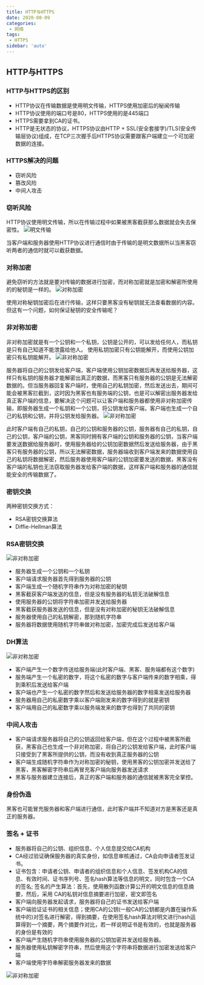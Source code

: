 ```yaml
---
title: HTTP与HTTPS
date: 2020-08-09
categories: 
 - 网络
tags:
 - HTTPS
sidebar: 'auto'
---
```


## HTTP与HTTPS

### HTTP与HTTPS的区别
* HTTP协议在传输数据是使用明文传输，HTTPS使用加密后的秘闻传输
* HTTP协议使用的端口号是80，HTTPS使用的是445端口
* HTTPS需要拿到CA的证书。
* HTTP是无状态的协议，HTTPS协议由HTTP + SSL(安全套接字)/TLS(安全传输层协议)组成，在TCP三次握手后HTTPS协议需要跟客户端建立一个可加密数据的连接。

### HTTPS解决的问题
* 窃听风险
* 篡改风险
* 中间人攻击

### 窃听风险
HTTP协议使用明文传输，所以在传输过程中如果被黑客截获那么数据就会失去保密性。
<img :src="$withBase('/images/net/v1/http.png')" alt="明文传输" />

当客户端和服务器使用HTTP协议进行通信时由于传输的是明文数据所以当黑客窃听两者的通信时就可以截获数据。

### 对称加密
避免窃听的方法就是要对传输的数据进行加密，而对称加密就是加密和解密所使用的的秘钥是一样的。
<img :src="$withBase('/images/net/v1/http1.png')" alt="对称加密" />

使用对称秘钥加密后在进行传输，这样只要黑客没有秘钥就无法查看数据的内容。但这有一个问题，如何保证秘钥的安全传输呢？

### 非对称加密
非对称加密就是有一个公钥和一个私钥，公钥是公开的，可以发给任何人，而私钥是只有自己知道不能泄露给他人。
使用私钥加密只有公钥能解开，而使用公钥加密只有私钥能解开。
<img :src="$withBase('/images/net/v1/http2.png')" alt="非对称加密" />

服务器将自己的公钥发给客户端，客户端使用公钥加密数据后再发送给服务器，这样只有私钥的服务器才能解密出真正的数据，而黑客只有服务器的公钥是无法解密数据的。但当服务器回复客户端时，使用自己的私钥加密，然后发送出去，期间可能会被黑客拦截到，这时因为黑客也有服务端的公钥，也是可以解密出服务器发给真正客户端的信息，要解决这个问题可以让客户端和服务器都使用非对称加密传输，即服务器生成一个私钥和一个公钥，将公钥发给客户端，客户端也生成一个自己的私钥和公钥，并将公钥发给服务器。
<img :src="$withBase('/images/net/v1/http3.png')" alt="非对称加密" />

此时客户端有自己的私钥，自己的公钥和服务器的公钥，服务器有自己的私钥，自己的公钥，客户端的公钥，黑客同时拥有客户端的公钥和服务器的公钥，当客户端要发送数据给服务器时，使用服务器给的公钥加密数据然后发送给服务器，由于黑客只有服务器的公钥，所以无法解密数据，服务器端收到客户端发来的数据使用自己的私钥将数据解密，然后服务器使用客户端的公钥加密要发送的数据，黑客没有客户端的私钥也无法窃取服务器发给客户端的数据，这样客户端和服务器的通信就能安全的传输数据了。


### 密钥交换
两种密钥交换方式：
* RSA密钥交换算法
* Diffie-Hellman算法

### RSA密钥交换
<img :src="$withBase('/images/net/v1/http4.png')" alt="非对称加密" />

* 服务器生成一个公钥和一个私钥
* 客户端请求服务器首先得到服务器的公钥
* 客户端生成一个随机字符串作为对称加密的秘钥
* 黑客截获客户端发送的信息，但是没有服务器的私钥无法破解信息
* 使用服务器的公钥将字符串加密并发送给服务器
* 黑客截获服务器发送的信息，但是没有对称加密的秘钥无法破解信息
* 服务器使用自己的私钥解密，那到随机字符串
* 服务器将数据使用随机字符串做对称加密，加密完成后发送给客户端

### DH算法
<img :src="$withBase('/images/net/v1/DH.png')" alt="非对称加密" />

* 客户端产生一个数字传送给服务端(此时客户端、黑客、服务端都有这个数字)
* 服务端产生一个私密的数字，将这个私密的数字与客户端传来的数字相乘，得到乘积后发送给客户端
* 客户端也产生一个私密的数字然后和发送给服务器的数字相乘发送给服务器
* 服务器用自己的私密数字乘以客户端刚发来的数字得到的就是密钥
* 客户端用自己的私密数字乘以服务端发来的数字也得到了共同的密钥


### 中间人攻击
* 客户端请求服务器将自己的公钥返回给客户端，但在这个过程中被黑客所截获，黑客自己也生成一个非对称加密，将自己的公钥发给客户端，此时客户端只接受到了黑客所提供的公钥，而没有收到真正服务器的公钥
* 客户端生成随机字符串作为对称加密的秘钥，使用黑客的公钥加密并发送给了黑客，黑客解密字符串后再冒充客户端向服务器发送请求
* 黑客与服务器建立连接后，真正的客户端和服务器的通信就被黑客完全掌控。

### 身份伪造
黑客也可能冒充服务器和客户端进行通信，此时客户端并不知道对方是黑客还是真正的服务器。

### 签名 + 证书
* 服务器将自己的公钥、组织信息、个人信息提交给CA机构
* CA经过验证确保服务器的真实身份，如信息审核通过，CA会向申请者签发证书。
* 证书包含：申请者公钥、申请者的组织信息和个人信息、签发机构CA的信息、有效时间、证书序列号、签名hash算法等信息的明文，同时包含一个CA的签名;
签名的产生算法：首先，使用散列函数计算公开的明文信息的信息摘要，然后，采用 CA的私钥对信息摘要进行加密，密文即签名
* 客户端向服务器发起请求，服务器将自己的证书发送给客户端
* 客户端验证证书的相关信息；使用CA的公钥(一般CA的公钥都是内置在操作系统中的)对签名进行解密，得到摘要，在使用签名hash算法对明文进行hash运算得到一个摘要，两个摘要作对比，若一样说明证书是有效的，也就是服务器的身份是有效的
* 客户端产生随机字符串使用服务器的公钥加密并发送给服务器。
* 服务器使用私钥解密字符串，然后使用这个字符串将数据进行加密发送给客户端
* 客户端使用字符串解密服务器发来的数据
<img :src="$withBase('/images/net/v1/certification3.png')" alt="非对称加密" />




